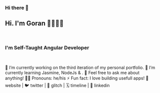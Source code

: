 ### Hi there 👋

<!--
**horiv7/horiv7** is a ✨ _special_ ✨ repository because its `README.md` (this file) appears on your GitHub profile.

Here are some ideas to get you started:

- 🔭 I’m currently working on ...
- 🌱 I’m currently learning ...
- 👯 I’m looking to collaborate on ...
- 🤔 I’m looking for help with ...
- 💬 Ask me about ...
- 📫 How to reach me: ...
- 😄 Pronouns: ...
- ⚡ Fun fact: ...
-->
## Hi. I'm Goran 👋👩🏼‍💻
</br> 

### I'm Self-Taught Angular Developer
</br> 

🔭 I’m currently working on the third iteration of my personal portfolio.
🌱 I’m currently learning Jasmine, NodeJs & .
💬 Feel free to ask me about anything!
👩🏼 Pronouns: he/his
⚡️ Fun fact: I love building usefull apps!
🏡 website | 🐦 twitter | 🎏 glitch | 🗓 timeline | 👔 linkedin
